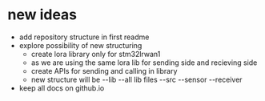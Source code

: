 # new ideas
- add repository structure in first readme
- explore possibility of new structuring
  - create lora library only for stm32lrwan1 
  - as we are using the same lora lib for sending side and recieving side
  - create APIs for sending and calling in library
  - new structure will be
  --lib
    --all lib files
  --src
    --sensor
    --receiver
- keep all docs on github.io  
